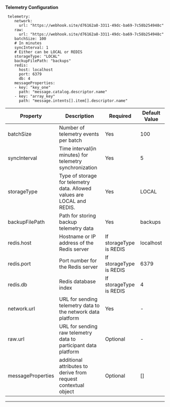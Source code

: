 **Telemetry Configuration**

```
 telemetry:
    network:
      url: "https://webhook.site/d76162a8-3311-49dc-ba69-7c58b254948c"
    raw:
      url: "https://webhook.site/d76162a8-3311-49dc-ba69-7c58b254948c"  
    batchSize: 100
    # In minutes
    syncInterval: 1
    # Either can be LOCAL or REDIS
    storageType: "LOCAL"
    backupFilePath: "backups"
    redis:
      host: localhost
      port: 6379
      db: 4
    messageProperties:
    - key: "key_one"
      path: "message.catalog.descriptor.name"
    - key: "array_key"
      path: "message.intents[].item[].descriptor.name"
```

| Property                       | Description                                                      | Required | Default Value |
|--------------------------------|------------------------------------------------------------------|----------|---------------|
| batchSize            | Number of telemetry events per batch                             | Yes      | 100           |
| syncInterval         | Time interval(in minutes) for telemetry synchronization                    | Yes      | 5             |
| storageType          | Type of storage for telemetry data. Allowed values are LOCAL and REDIS. | Yes      | LOCAL     |
| backupFilePath                 | Path for storing backup telemetry data                           | Yes      | backups       |
| redis.host                     | Hostname or IP address of the Redis server                       | If storageType is REDIS | localhost |
| redis.port                     | Port number for the Redis server                                 | If storageType is REDIS | 6379        |
| redis.db                       | Redis database index                                             | If storageType is REDIS | 4           |
| network.url          | URL for sending telemetry data to the network data platform       | Yes      | -             |
| raw.url          | URL for sending raw telemetry data to participant data platform   | Optional | -             |
| messageProperties          | additional attributes to derive from request contextual object   | Optional | []     |


 <hr />